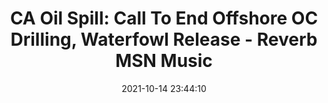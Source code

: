 ---
"title": "CA Oil Spill: Call To End Offshore OC Drilling, Waterfowl Release - Reverb MSN Music"
"date": "2021-10-14 23:44:10"
"feed_name": "GOOGLENEWSDRILLING"
"feed_website": "https://news.google.com/search?q=drilling%2Bincident&hl=en-US&gl=US&ceid=US:en"
"feed_rss": "https://news.google.com/rss/search?q=drilling%2Bincident&hl=en-US&gl=US&ceid=US:en"
"link": "https://www.msn.com/en-us/news/us/ca-oil-spill-call-to-end-offshore-oc-drilling-waterfowl-release/ar-AAPxr45"
"source": "{'href': 'https://www.msn.com', 'title': 'Reverb MSN Music'}"
"file": "_posts/2021-1-1-bb8ee5cf69d17071af6e8003b690bcbd7fc5fb24.md"
"accident": "1"
"drilling": "1"
"dead": "0"
"injured": "0"
"arrested": "0"
"place": "unknown place"
"where": "unknown site"
"causes": "unknown"
"place_uri": "unknown place"
---